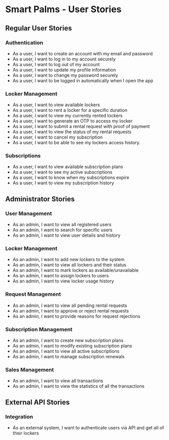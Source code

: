 # Smart Palms - User Stories

## Regular User Stories

### Authentication

- As a user, I want to create an account with my email and password
- As a user, I want to log in to my account securely
- As a user, I want to log out of my account
- As a user, I want to update my profile information
- As a user, I want to change my password securely
- As a user, I want to be logged in automatically when I open the app

### Locker Management

- As a user, I want to view available lockers
- As a user, I want to rent a locker for a specific duration
- As a user, I want to view my currently rented lockers
- As a user, I want to generate an OTP to access my locker
- As a user, I want to submit a rental request with proof of payment
- As a user, I want to view the status of my rental requests
- As a user, I want to cancel my subscription
- As a user, I want to be able to see my lockers access history.

### Subscriptions

- As a user, I want to view available subscription plans
- As a user, I want to see my active subscriptions
- As a user, I want to know when my subscriptions expire
- As a user, I want to view my subscription history

## Administrator Stories

### User Management

- As an admin, I want to view all registered users
- As an admin, I want to search for specific users
- As an admin, I want to view user details and history

### Locker Management

- As an admin, I want to add new lockers to the system
- As an admin, I want to view all lockers and their status
- As an admin, I want to mark lockers as available/unavailable
- As an admin, I want to assign lockers to users
- As an admin, I want to view locker usage history

### Request Management

- As an admin, I want to view all pending rental requests
- As an admin, I want to approve or reject rental requests
- As an admin, I want to provide reasons for request rejections

### Subscription Management

- As an admin, I want to create new subscription plans
- As an admin, I want to modify existing subscription plans
- As an admin, I want to view all active subscriptions
- As an admin, I want to manage subscription renewals

### Sales Management

- As an admin, I want to view all transactions
- As an admin, I want to view the statistics of all the transactions

## External API Stories

### Integration

- As an external system, I want to authenticate users via API and get all of their lockers
